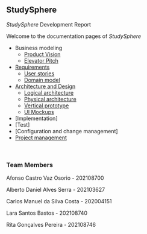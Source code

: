 ## StudySphere

*StudySphere* Development Report

Welcome to the documentation pages of *StudySphere*

* Business modeling
  * [Product Vision](docs/ProductVision.md)
  * [Elevator Pitch](docs/ElevatorPitch.md)
* [Requirements](docs/Requirements.md)
  * [User stories](docs/Requirements.md#user-stories)
  * [Domain model](docs/Requirements.md#domain-model)
* [Architecture and Design](docs/ArchitectureAndDesign.md)
  * [Logical architecture](docs/ArchitectureAndDesign.md#Logical-architecture)
  * [Physical architecture](docs/ArchitectureAndDesign.md#Physical-architecture)
  * [Vertical prototype](docs/ArchitectureAndDesign.md#Vertical-architecture)
  * [UI Mockups](docs/ArchitectureAndDesign.md#ui-mockups)
* [Implementation]
* [Test]
* [Configuration and change management]
* [Project management](docs/ProjectManagement.md)
<br>

### Team Members

Afonso Castro Vaz Osorio - 202108700

Alberto Daniel Alves Serra - 202103627

Carlos Manuel da Silva Costa - 202004151

Lara Santos Bastos - 202108740

Rita Gonçalves Pereira - 202108746

